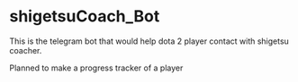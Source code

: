 # shigetsuCoach_Bot

This is the telegram bot that would help dota 2 player contact with shigetsu coacher.

Planned to make a progress tracker of a player
